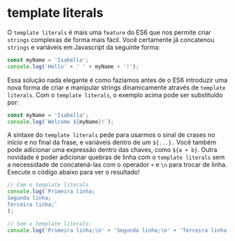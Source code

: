 # template literals
O `template literals` é mais uma `feature` do ES6 que nos permite criar `strings` complexas de forma mais fácil. Você certamente já concatenou `strings` e variáveis em Javascript da seguinte forma:

~~~javascript
const myName = 'Isabella';
console.log('Hello' + ' ' + myName + '!');
~~~
Essa solução nada elegante é como fazíamos antes de o ES6 introduzir uma nova forma de criar e manipular strings dinamicamente através de `template literals`. Com o `template literals`, o exemplo acima pode ser substituído por:

~~~javascript
const myName = 'Isabella';
console.log(`Welcome ${myName}!`);
~~~
A sintaxe do `template literals` pede para usarmos o sinal de crases no início e no final da frase, e variáveis dentro de um `${...}.` Você também pode adicionar uma expressão dentro das chaves, como `${a + b}`. Outra novidade é poder adicionar quebras de linha com o `template literals` sem a necessidade de concatená-las com o operador `+` e `\n` para trocar de linha. Execute o código abaixo para ver o resultado!

~~~javascript
// Com o template literals
console.log(`Primeira linha;
Segunda linha;
Terceira linha;`
);

// Sem o template literals:
console.log('Primeira linha;\n' + 'Segunda linha;\n' + 'Terceira linha;\n');
~~~
